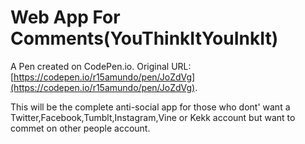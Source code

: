 # Web App For Comments(YouThinkItYouInkIt)

A Pen created on CodePen.io. Original URL: [https://codepen.io/r15amundo/pen/JoZdVg](https://codepen.io/r15amundo/pen/JoZdVg).

This will be the complete anti-social app for those who dont' want a Twitter,Facebook,Tumblt,Instagram,Vine or Kekk account but want to commet on other people account.